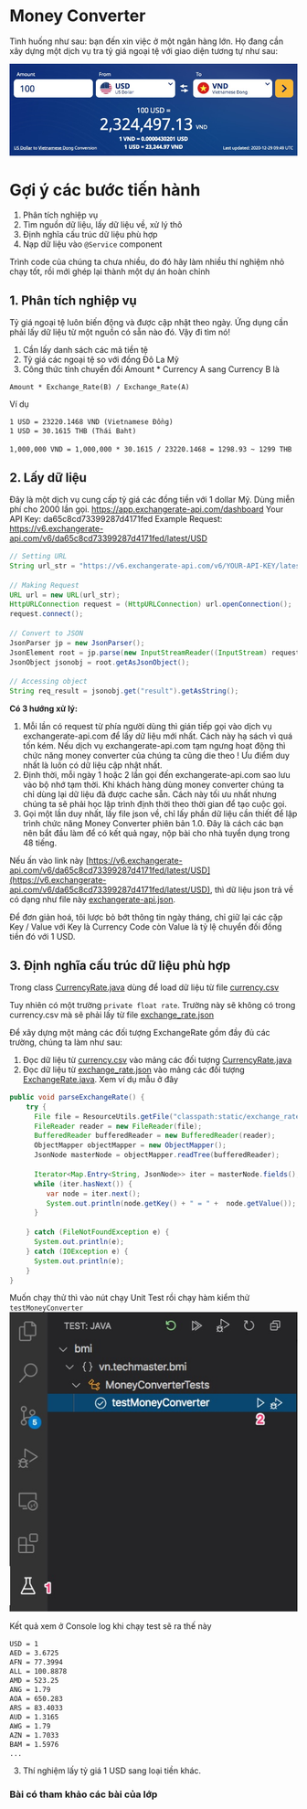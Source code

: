 # Money Converter
 
 Tình huống như sau: bạn đến xin việc ở một ngân hàng lớn. Họ đang cần xây dựng một dịch vụ tra tỷ giá ngoại tệ với giao diện tương tự như sau:
 
 ![Money Converter](images/money_converter.jpg)
# Gợi ý các bước tiến hành

1. Phân tích nghiệp vụ
2. Tìm nguồn dữ liệu, lấy dữ liệu về, xử lý thô
3. Định nghĩa cấu trúc dữ liệu phù hợp
4. Nạp dữ liệu vào ```@Service``` component

Trình code của chúng ta chưa nhiều, do đó hãy làm nhiều thí nghiệm nhỏ chạy tốt, rồi mới ghép lại thành một dự án hoàn chỉnh

## 1. Phân tích nghiệp vụ
Tỷ giá ngoại tệ luôn biến động và được cập nhật theo ngày. Ứng dụng cần phải lấy dữ liệu từ một nguồn có sẵn nào đó. Vậy đi tìm nó!

1. Cần lấy danh sách các mã tiền tệ
2. Tỷ giá các ngoại tệ so với đồng Đô La Mỹ
3. Công thức tính chuyển đổi Amount * Currency A sang Currency B là

```
Amount * Exchange_Rate(B) / Exchange_Rate(A)
```

Ví dụ
```
1 USD = 23220.1468 VND (Vietnamese Đồng)
1 USD = 30.1615 THB (Thái Baht)

1,000,000 VND = 1,000,000 * 30.1615 / 23220.1468 = 1298.93 ~ 1299 THB
```

## 2. Lấy dữ liệu

Đây là một dịch vụ cung cấp tỷ giá các đồng tiền với 1 dollar Mỹ. Dùng miễn phí cho 2000 lần gọi.
https://app.exchangerate-api.com/dashboard
Your API Key: da65c8cd73399287d4171fed
Example Request: https://v6.exchangerate-api.com/v6/da65c8cd73399287d4171fed/latest/USD

```java
// Setting URL
String url_str = "https://v6.exchangerate-api.com/v6/YOUR-API-KEY/latest/USD";

// Making Request
URL url = new URL(url_str);
HttpURLConnection request = (HttpURLConnection) url.openConnection();
request.connect();

// Convert to JSON
JsonParser jp = new JsonParser();
JsonElement root = jp.parse(new InputStreamReader((InputStream) request.getContent()));
JsonObject jsonobj = root.getAsJsonObject();

// Accessing object
String req_result = jsonobj.get("result").getAsString();
```

**Có 3 hướng xử lý:**
1. Mỗi lần có request từ phía người dùng thì gián tiếp gọi vào dịch vụ exchangerate-api.com để lấy dữ liệu mới nhất. Cách này hạ sách vì quá tốn kém. Nếu dịch vụ exchangerate-api.com tạm ngưng hoạt động thì chức năng money converter của chúng ta cũng die theo ! Ưu điểm duy nhất là luôn có dữ liệu cập nhật nhất.
2. Định thời, mỗi ngày 1 hoặc 2 lần gọi đến exchangerate-api.com sao lưu vào bộ nhớ tạm thời. Khi khách hàng dùng money converter chúng ta chỉ dùng lại dữ liệu đã được cache sẵn. Cách này tối ưu nhất nhưng chúng ta sẽ phải học lập trình định thời theo thời gian để tạo cuộc gọi.
3. Gọi một lần duy nhất, lấy file json về, chỉ lấy phần dữ liệu cần thiết để lập trình chức năng Money Converter phiên bản 1.0. Đây là cách các bạn nên bắt đầu làm để có kết quả ngay, nộp bài cho nhà tuyển dụng trong 48 tiếng.

Nếu ấn vào link này [https://v6.exchangerate-api.com/v6/da65c8cd73399287d4171fed/latest/USD](https://v6.exchangerate-api.com/v6/da65c8cd73399287d4171fed/latest/USD), thì dữ liệu json trả về có dạng như file này [exchangerate-api.json](src/main/resources/static/exchangerate-api.json).

Để đơn giản hoá, tôi lược bỏ bớt thông tin ngày tháng, chỉ giữ lại các cặp Key / Value với Key là Currency Code còn Value là tỷ lệ chuyển đối đồng tiền đó với 1 USD.

## 3. Định nghĩa cấu trúc dữ liệu phù hợp

Trong class [CurrencyRate.java](src/main/java/vn/techmaster/money/model/CurrencyRate.java) dùng để load dữ liệu từ file [currency.csv](src/main/resources/static/currency.csv)

Tuy nhiên có một trường ```private float rate```. Trường này sẽ không có trong currency.csv mà sẽ phải lấy từ file [exchange_rate.json](src/main/resources/static/exchange_rate.json)

Để xây dựng một mảng các đối tượng ExchangeRate gồm đầy đủ các trường, chúng ta làm như sau:
1. Đọc dữ liệu từ [currency.csv](src/main/resources/static/currency.csv) vào mảng các đối tượng [CurrencyRate.java](src/main/java/vn/techmaster/money/model/CurrencyRate.java)
2. Đọc dữ liệu từ [exchange_rate.json](src/main/resources/static/exchange_rate.json) vào mảng các đối tượng [ExchangeRate.java](src/main/java/vn/techmaster/money/model/ExchangeRate.java). Xem ví dụ mẫu ở đây
```java
public void parseExchangeRate() {
    try {
      File file = ResourceUtils.getFile("classpath:static/exchange_rate.json");
      FileReader reader = new FileReader(file);
      BufferedReader bufferedReader = new BufferedReader(reader);
      ObjectMapper objectMapper = new ObjectMapper();
      JsonNode masterNode = objectMapper.readTree(bufferedReader);

      Iterator<Map.Entry<String, JsonNode>> iter = masterNode.fields();
      while (iter.hasNext()) {
         var node = iter.next(); 
         System.out.println(node.getKey() + " = " +  node.getValue()); 
      }

    } catch (FileNotFoundException e) {
      System.out.println(e);
    } catch (IOException e) {
      System.out.println(e);
    }
}
```
Muốn chạy thử thì vào nút chạy Unit Test rồi chạy hàm kiểm thử ```testMoneyConverter```
![run test](images/run_test.jpg)

Kết quả xem ở Console log khi chạy test sẽ ra thế này
```
USD = 1
AED = 3.6725
AFN = 77.3994
ALL = 100.8878
AMD = 523.25
ANG = 1.79
AOA = 650.283
ARS = 83.4033
AUD = 1.3165
AWG = 1.79
AZN = 1.7033
BAM = 1.5976
...
```
3. Thí nghiệm lấy tỷ giá 1 USD sang loại tiền khác.



### Bài có tham khảo các bài của lớp




